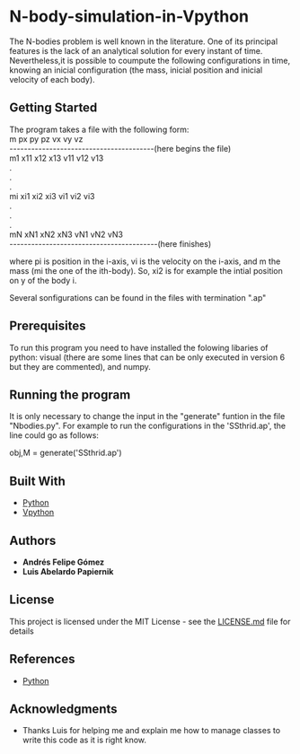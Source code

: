 # N-body-simulation-in-Vpython

The N-bodies problem is well known in the literature. One of its principal features is the lack of an analytical solution for every instant of time. Nevertheless,it is possible to coumpute the following configurations in time, knowing an inicial configuration (the mass, inicial position and inicial velocity of each body).

## Getting Started 

The program takes a file with the following form: <br />
m px   py  pz  vx  vy  vz <br />
----------------------------------------(here begins the file) <br />
m1 x11 x12 x13 v11 v12 v13 <br />
. <br />
. <br />
. <br />
mi xi1 xi2 xi3 vi1 vi2 vi3 <br />
. <br />
. <br />
. <br />
mN xN1 xN2 xN3 vN1 vN2 vN3 <br />
-----------------------------------------(here finishes) <br />

where pi is position in the i-axis, vi is the velocity on the i-axis, and m the mass (mi the one of the ith-body). So, xi2 is for example the intial position on y of the body i.   

Several sonfigurations can be found in the files with termination ".ap"


## Prerequisites

To run this program you need to have installed the folowing libaries of python:  visual (there are some lines that can be only executed in version 6 but they are commented), and numpy.

## Running the program 

It is only necessary to change the input in the "generate" funtion in the file "Nbodies.py". For example to run the configurations in the 'SSthrid.ap', the line could go as follows: 

obj,M = generate('SSthrid.ap')

## Built With

* [Python](https://www.python.org/) 
* [Vpython](https://www.python.org/) 

## Authors

* **Andrés Felipe Gómez** 
* **Luis Abelardo Papiernik**  
## License

This project is licensed under the MIT License - see the [LICENSE.md](LICENSE.md) file for details

## References

* [Python](https://www.python.org/) 

## Acknowledgments

* Thanks Luis for helping me and explain me how to manage classes to write this code as it is right know. 
